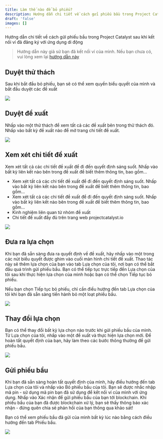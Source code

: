 ```yaml
---
title: Làm thế nào để bỏ phiếu?
description: Hướng dẫn chi tiết về cách gửi phiếu bầu trong Project Catalyst sau khi kết nối ví đã đăng ký với ứng dụng di động
draft: 'false'
images: []
---
```


Hướng dẫn chi tiết về cách gửi phiếu bầu trong Project Catalyst sau khi kết nối ví đã đăng ký với ứng dụng di động

> Hướng dẫn này giả sử bạn đã kết nối ví của mình. Nếu bạn chưa có, vui lòng xem lại [hướng dẫn này](placeholder)

## Duyệt thử thách

Sau khi bắt đầu bỏ phiếu, bạn sẽ có thể xem quyền biểu quyết của mình và bắt đầu duyệt các đề xuất

<image src="https://1213278952-files.gitbook.io/~/files/v0/b/gitbook-x-prod.appspot.com/o/spaces%2F1WSgbrgHqq5E9Mh8hoBn%2Fuploads%2FprCmweYsB85zT6S17KMY%2F1.png?alt=media&amp;token=57a3ac24-f240-4668-8622-6c6f78334775"></image>

## Duyệt đề xuất

Nhấp vào một thử thách để xem tất cả các đề xuất bên trong thử thách đó. Nhấp vào bất kỳ đề xuất nào để mở trang chi tiết đề xuất.

<image src="https://1213278952-files.gitbook.io/~/files/v0/b/gitbook-x-prod.appspot.com/o/spaces%2F1WSgbrgHqq5E9Mh8hoBn%2Fuploads%2F83QpPVjj7IXp86zpwhLP%2F2.png?alt=media&amp;token=86a0568c-dd4a-4d57-97d3-f4db0ce25591"></image>

## Xem xét chi tiết đề xuất

Xem xét tất cả các chi tiết đề xuất để đi đến quyết định sáng suốt. Nhấp vào bất kỳ liên kết nào bên trong đề xuất để biết thêm thông tin, bao gồm...

- Xem xét tất cả các chi tiết đề xuất để đi đến quyết định sáng suốt. Nhấp vào bất kỳ liên kết nào bên trong đề xuất để biết thêm thông tin, bao gồm...
- Xem xét tất cả các chi tiết đề xuất để đi đến quyết định sáng suốt. Nhấp vào bất kỳ liên kết nào bên trong đề xuất để biết thêm thông tin, bao gồm...
- Kinh nghiệm liên quan từ nhóm đề xuất
- Chi tiết đề xuất đầy đủ trên trang web projectcatalyst.io

<image src="https://1213278952-files.gitbook.io/~/files/v0/b/gitbook-x-prod.appspot.com/o/spaces%2F1WSgbrgHqq5E9Mh8hoBn%2Fuploads%2FKuWsDlO4Xl720VIm79zh%2F3.png?alt=media&amp;token=cb906f3c-b176-4d7d-a033-fd70b0f67c98"></image>

## Đưa ra lựa chọn

Khi bạn đã sẵn sàng đưa ra quyết định về đề xuất, hãy nhấp vào một trong các nút biểu quyết được ghim vào cuối màn hình chi tiết đề xuất. Thao tác này sẽ thêm lựa chọn của bạn vào tab Lựa chọn của tôi, nơi bạn có thể bắt đầu quá trình gửi phiếu bầu. Bạn có thể tiếp tục trực tiếp đến Lựa chọn của tôi sau khi thực hiện lựa chọn của mình hoặc bạn có thể chọn Tiếp tục bỏ phiếu.

Nếu bạn chọn Tiếp tục bỏ phiếu, chỉ cần điều hướng đến tab Lựa chọn của tôi khi bạn đã sẵn sàng tiến hành bỏ một loạt phiếu bầu.

<image src="https://1213278952-files.gitbook.io/~/files/v0/b/gitbook-x-prod.appspot.com/o/spaces%2F1WSgbrgHqq5E9Mh8hoBn%2Fuploads%2FPJ1ha9kMlJAHTvFAaGR9%2F4.png?alt=media&amp;token=19eb49d2-4d20-4b39-a586-181eff7cd6fa"></image>

## Thay đổi lựa chọn

Bạn có thể thay đổi bất kỳ lựa chọn nào trước khi gửi phiếu bầu của mình. Từ Lựa chọn của tôi, nhấp vào một đề xuất và thực hiện lựa chọn mới. Để hoàn tất quyết định của bạn, hãy làm theo các bước thông thường để gửi phiếu bầu.

<image src="https://1213278952-files.gitbook.io/~/files/v0/b/gitbook-x-prod.appspot.com/o/spaces%2F1WSgbrgHqq5E9Mh8hoBn%2Fuploads%2FxjJRWp5Ls8YtGshmzT4x%2F5.png?alt=media&amp;token=6e2d9a97-e6fe-49e0-878c-56da80898687"></image>

## Gửi phiếu bầu

Khi bạn đã sẵn sàng hoàn tất quyết định của mình, hãy điều hướng đến tab Lựa chọn của tôi và nhấp vào Bỏ phiếu bầu của tôi. Bạn sẽ được nhắc nhập mã pin - sử dụng mã pin bạn đã sử dụng để kết nối ví của mình với ứng dụng. Nhấp vào Xác nhận để gửi phiếu bầu của bạn tới blockchain. Khi phiếu bầu của bạn đã được blockchain xử lý, bạn sẽ thấy thông báo xác nhận - đừng quên chia sẻ phản hồi của bạn thông qua khảo sát!

Bạn có thể xem phiếu bầu đã gửi của mình bất kỳ lúc nào bằng cách điều hướng đến tab Phiếu bầu.

<image src="https://1213278952-files.gitbook.io/~/files/v0/b/gitbook-x-prod.appspot.com/o/spaces%2F1WSgbrgHqq5E9Mh8hoBn%2Fuploads%2FCaw043aOuYHOwKETbzFp%2F6.png?alt=media&amp;token=6d9654da-d6d6-44b1-b937-179fe941dfd2"></image>
